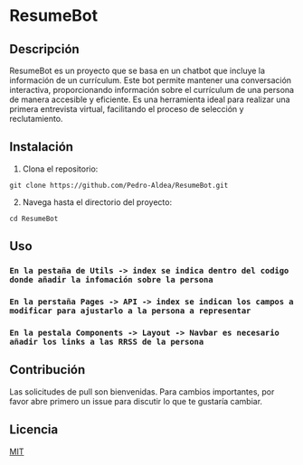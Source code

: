 # ResumeBot

## Descripción

ResumeBot es un proyecto que se basa en un chatbot que incluye la información de un currículum. Este bot permite mantener una conversación interactiva, proporcionando información sobre el currículum de una persona de manera accesible y eficiente. Es una herramienta ideal para realizar una primera entrevista virtual, facilitando el proceso de selección y reclutamiento.

## Instalación

1. Clona el repositorio:

``git clone https://github.com/Pedro-Aldea/ResumeBot.git``

2. Navega hasta el directorio del proyecto:

``cd ResumeBot``


## Uso
### ``En la pestaña de Utils -> index se indica dentro del codigo donde añadir la infomación sobre la persona``
### ``En la perstaña Pages -> API -> index se indican los campos a modificar para ajustarlo a la persona a representar``
### ``En la pestala Components -> Layout -> Navbar es necesario añadir los links a las RRSS de la persona``

## Contribución

Las solicitudes de pull son bienvenidas. Para cambios importantes, por favor abre primero un issue para discutir lo que te gustaría cambiar.

## Licencia

[MIT](https://choosealicense.com/licenses/mit/)
